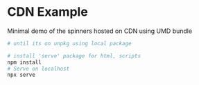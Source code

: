 # CDN Example

Minimal demo of the spinners hosted on CDN using UMD bundle

```sh
# until its on unpkg using local package

# install 'serve' package for html, scripts
npm install
# Serve on localhost
npx serve
```
